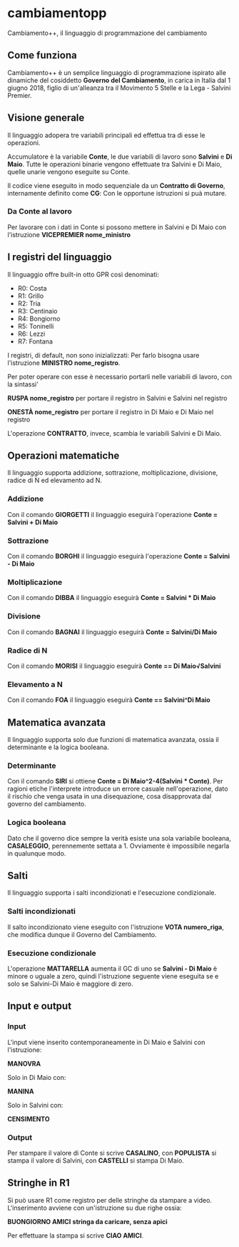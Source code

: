 # cambiamentopp
Cambiamento++, il linguaggio di programmazione del cambiamento

## Come funziona
Cambiamento++ è un semplice linguaggio di programmazione ispirato alle dinamiche del cosiddetto **Governo del Cambiamento**, in carica in Italia dal 1 giugno 2018, figlio di un'alleanza tra il Movimento 5 Stelle e la Lega - Salvini Premier.

## Visione generale

Il linguaggio adopera tre variabili principali ed effettua tra di esse le operazioni.

Accumulatore è la variabile **Conte**, le due variabili di lavoro sono **Salvini** e **Di Maio**. Tutte le operazioni binarie 
vengono effettuate tra Salvini e Di Maio, quelle unarie vengono eseguite su Conte.

Il codice viene eseguito in modo sequenziale da un **Contratto di Governo**, internamente definito come **CG**: Con le opportune istruzioni si puà mutare.

### Da Conte al lavoro
Per lavorare con i dati in Conte si possono mettere in Salvini e Di Maio con l'istruzione **VICEPREMIER nome_ministro**

## I registri del linguaggio
Il linguaggio offre built-in otto GPR così denominati:
* R0: Costa
* R1: Grillo
* R2: Tria
* R3: Centinaio
* R4: Bongiorno
* R5: Toninelli
* R6: Lezzi
* R7: Fontana

I registri, di default, non sono inizializzati: Per farlo bisogna usare l'istruzione **MINISTRO nome_registro**.

Per poter operare con esse è necessario portarli nelle variabili di lavoro, con la sintassi'

**RUSPA nome_registro** per portare il registro in Salvini e Salvini nel registro

**ONESTÀ nome_registro** per portare il registro in Di Maio e Di Maio nel registro

L'operazione **CONTRATTO**, invece, scambia le variabili Salvini e Di Maio. 

## Operazioni matematiche

Il linguaggio supporta addizione, sottrazione, moltiplicazione, divisione, radice di N ed elevamento ad N.

### Addizione
Con il comando **GIORGETTI** il linguaggio eseguirà l'operazione **Conte = Salvini + Di Maio**
### Sottrazione
Con il comando **BORGHI** il linguaggio eseguirà l'operazione **Conte = Salvini - Di Maio**
### Moltiplicazione
Con il comando **DIBBA** il linguaggio eseguirà **Conte = Salvini * Di Maio**
### Divisione
Con il comando **BAGNAI** il linguaggio eseguirà **Conte = Salvini/Di Maio**
### Radice di N
Con il comando **MORISI** il linguaggio eseguirà **Conte == Di Maio√Salvini**
### Elevamento a N
Con il comando **FOA** il linguaggio eseguirà **Conte == Salvini^Di Maio**

## Matematica avanzata
Il linguaggio supporta solo due funzioni di matematica avanzata, ossia il determinante e la logica booleana.

### Determinante
Con il comando **SIRI** si ottiene **Conte = Di Maio^2-4(Salvini * Conte)**. Per ragioni etiche l'interprete introduce un errore casuale nell'operazione, dato il rischio che venga usata in una disequazione, cosa disapprovata dal governo del cambiamento.

### Logica booleana
Dato che il governo dice sempre la verità esiste una sola variabile booleana, **CASALEGGIO**, perennemente settata a 1. Ovviamente è impossibile negarla in qualunque modo.

## Salti
Il linguaggio supporta i salti incondizionati e l'esecuzione condizionale.

### Salti incondizionati
Il salto incondizionato viene eseguito con l'istruzione **VOTA numero_riga**, che modifica dunque il Governo del Cambiamento.

### Esecuzione condizionale
L'operazione **MATTARELLA** aumenta il GC di uno se **Salvini - Di Maio** è minore o uguale a zero, quindi l'istruzione seguente viene eseguita se e solo se Salvini-Di Maio è maggiore di zero.

## Input e output
### Input
L'input viene inserito contemporaneamente in Di Maio e Salvini con l'istruzione:

**MANOVRA**

Solo in Di Maio con:

**MANINA**

Solo in Salvini con:

**CENSIMENTO**

### Output

Per stampare il valore di Conte si scrive **CASALINO**, con **POPULISTA** si stampa il valore di Salvini, con **CASTELLI** si stampa Di Maio.

## Stringhe in R1

Si può usare R1 come registro per delle stringhe da stampare a video. L'inserimento avviene con un'istruzione su due righe ossia:

**BUONGIORNO AMICI**
**stringa da caricare, senza apici**

Per effettuare la stampa si scrive **CIAO AMICI**.
